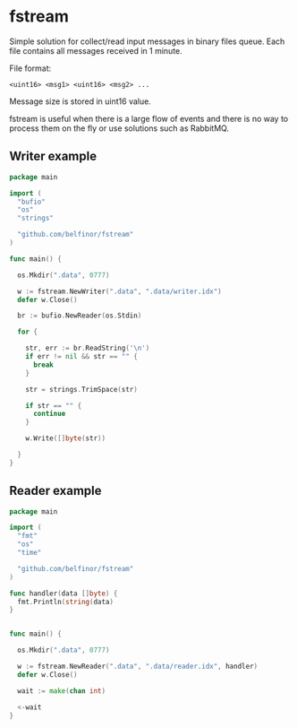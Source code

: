 # fstream

Simple solution for collect/read input messages in binary files queue. Each file contains all messages received in 1 minute.

File format:

```
<uint16> <msg1> <uint16> <msg2> ...
```

Message size is stored in uint16 value.

fstream is useful when there is a large flow of events and there is no way to process them on the fly or use solutions such as RabbitMQ.

## Writer example

```go
package main

import (
  "bufio"
  "os"
  "strings"

  "github.com/belfinor/fstream"
)

func main() {

  os.Mkdir(".data", 0777)

  w := fstream.NewWriter(".data", ".data/writer.idx")
  defer w.Close()

  br := bufio.NewReader(os.Stdin)

  for {

    str, err := br.ReadString('\n')
    if err != nil && str == "" {
      break
    }

    str = strings.TrimSpace(str)

    if str == "" {
      continue
    }

    w.Write([]byte(str))

  }
}
```

## Reader example

```go
package main

import (
  "fmt"
  "os"
  "time"

  "github.com/belfinor/fstream"
)

func handler(data []byte) {
  fmt.Println(string(data)
}


func main() {

  os.Mkdir(".data", 0777)

  w := fstream.NewReader(".data", ".data/reader.idx", handler)
  defer w.Close()

  wait := make(chan int)

  <-wait
}
```
